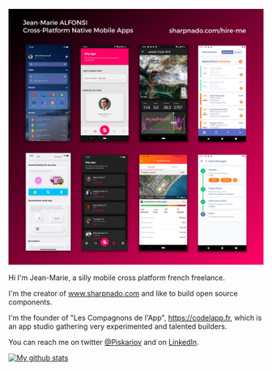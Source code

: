 ![apps](Apps_Square_Refs_1440.jpg)

Hi I'm Jean-Marie, a silly mobile cross platform french freelance.

I'm the creator of www.sharpnado.com and like to build open source components.

I'm the founder of "Les Compagnons de l'App", https://codelapp.fr, which is an app studio gathering very experimented and talented builders.

You can reach me on twitter [@Piskariov](https://twitter.com/Piskariov) and on [LinkedIn](https://www.linkedin.com/in/alfonsi/).

[![My github stats](https://github-readme-stats.vercel.app/api?username=roubachof&show_icons=true&theme=radical)](https://github.com/roubachof)



